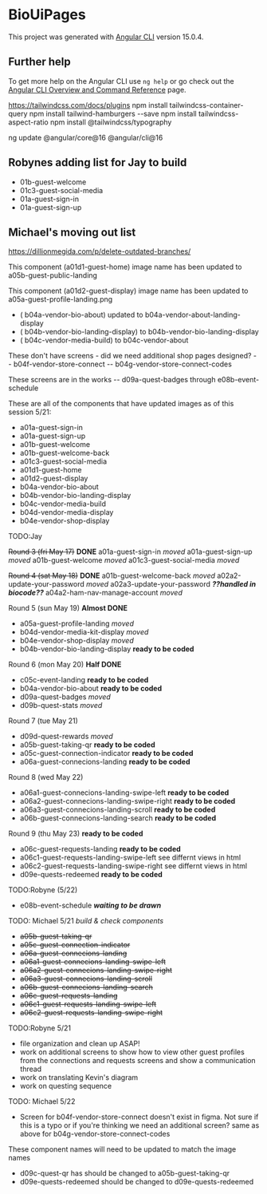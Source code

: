 # BioUiPages

This project was generated with [Angular CLI](https://github.com/angular/angular-cli) version 15.0.4.




## Further help

To get more help on the Angular CLI use `ng help` or go check out the [Angular CLI Overview and Command Reference](https://angular.io/cli) page.


https://tailwindcss.com/docs/plugins
npm install tailwindcss-container-query
npm install tailwind-hamburgers --save
npm install tailwindcss-aspect-ratio
npm install @tailwindcss/typography

ng update @angular/core@16 @angular/cli@16


## Robynes adding list for Jay to build
- 01b-guest-welcome
- 01c3-guest-social-media
- 01a-guest-sign-in
- 01a-guest-sign-up


## Michael's moving out list
https://dillionmegida.com/p/delete-outdated-branches/



This component (a01d1-guest-home) image name has been updated to a05b-guest-public-landing

This component (a01d2-guest-display) image name has been updated to a05a-guest-profile-landing.png

- ( b04a-vendor-bio-about) updated to b04a-vendor-about-landing-display
- ( b04b-vendor-bio-landing-display) to b04b-vendor-bio-landing-display
- ( b04c-vendor-media-build) to b04c-vendor-about 

These don't have screens - did we need additional shop pages designed?
-- b04f-vendor-store-connect
-- b04g-vendor-store-connect-codes

These screens are in the works -- 
d09a-quest-badges   through   e08b-event-schedule


These are all of the components that have updated images as of this session 5/21:
- a01a-guest-sign-in
- a01a-guest-sign-up
- a01b-guest-welcome
- a01b-guest-welcome-back
- a01c3-guest-social-media
- a01d1-guest-home
- a01d2-guest-display
- b04a-vendor-bio-about
- b04b-vendor-bio-landing-display
- b04c-vendor-media-build
- b04d-vendor-media-display
- b04e-vendor-shop-display



TODO:Jay

~~Round 3 (fri May 17)~~ **DONE**
a01a-guest-sign-in *moved*
a01a-guest-sign-up *moved*
a01b-guest-welcome *moved*
a01c3-guest-social-media *moved*


~~Round 4 (sat May 18)~~ **DONE**
a01b-guest-welcome-back *moved*
a02a2-update-your-password *moved*
a02a3-update-your-password ***??handled in biocode??***
a04a2-ham-nav-manage-account   *moved*


Round 5 (sun May 19)  **Almost DONE**
- a05a-guest-profile-landing  *moved*
- b04d-vendor-media-kit-display *moved*
- b04e-vendor-shop-display *moved*
- b04b-vendor-bio-landing-display   **ready to be coded**


Round 6 (mon May 20) **Half DONE**
- c05c-event-landing  **ready to be coded**
- b04a-vendor-bio-about  **ready to be coded**
- d09a-quest-badges *moved*
- d09b-quest-stats  *moved*


Round 7 (tue May 21)
- d09d-quest-rewards  *moved*
- a05b-guest-taking-qr   **ready to be coded**
- a05c-guest-connection-indicator  **ready to be coded**
- a06a-guest-connecions-landing  **ready to be coded**


Round 8 (wed May 22)
- a06a1-guest-connecions-landing-swipe-left  **ready to be coded**
- a06a2-guest-connecions-landing-swipe-right  **ready to be coded**
- a06a3-guest-connecions-landing-scroll **ready to be coded**
- a06b-guest-connecions-landing-search **ready to be coded**


Round 9 (thu May 23)  **ready to be coded**
- a06c-guest-requests-landing  **ready to be coded**
- a06c1-guest-requests-landing-swipe-left  see differnt views in html
- a06c2-guest-requests-landing-swipe-right   see differnt views in html
- d09e-quests-redeemed   **ready to be coded**



TODO:Robyne (5/22)
- e08b-event-schedule ***waiting to be drawn***



TODO: Michael 5/21  *build & check components*
- ~~a05b-guest-taking-qr~~
- ~~a05c-guest-connection-indicator~~
- ~~a06a-guest-connecions-landing~~
- ~~a06a1-guest-connecions-landing-swipe-left~~
- ~~a06a2-guest-connecions-landing-swipe-right~~
- ~~a06a3-guest-connecions-landing-scroll~~
- ~~a06b-guest-connecions-landing-search~~
- ~~a06c-guest-requests-landing~~
- ~~a06c1-guest-requests-landing-swipe-left~~
- ~~a06c2-guest-requests-landing-swipe-right~~

TODO:Robyne  5/21
- file organization and clean up ASAP!
- work on additional screens to show how to view other guest profiles from the connections and requests screens and show a communication thread
- work on translating Kevin's diagram
- work on questing sequence

TODO: Michael  5/22
- Screen for b04f-vendor-store-connect doesn't exist in figma. Not sure if this is a typo or if you're thinking we need an additional screen?
same as above for b04g-vendor-store-connect-codes


These component names will need to be updated to match the image names
- d09c-quest-qr has should be changed to a05b-guest-taking-qr
- d09e-quests-redeemed should be changed to d09e-quests-redeemed

